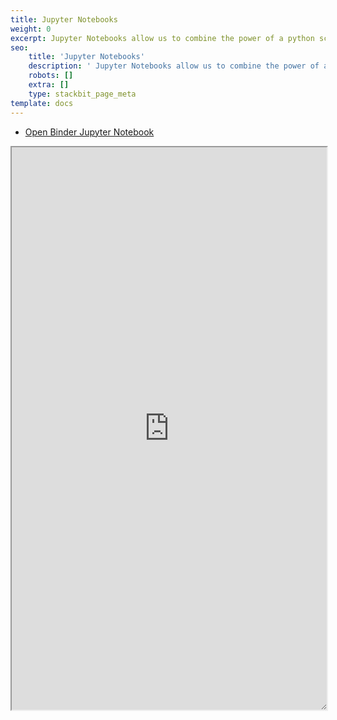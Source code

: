 ```yaml
---
title: Jupyter Notebooks
weight: 0
excerpt: Jupyter Notebooks allow us to combine the power of a python script with the simplicity of a markdown file.
seo:
    title: 'Jupyter Notebooks'
    description: ' Jupyter Notebooks allow us to combine the power of a python script with the simplicity of a markdown file'
    robots: []
    extra: []
    type: stackbit_page_meta
template: docs
---
```


-   [Open Binder Jupyter Notebook](https://mybinder.org/v2/gh/bgoonz/Jupyter-Notebooks/439b0b3a1cae4bf7181996f1057221942c0c449f?filepath=00-Guide-to-Web-Scraping.ipynb)

<iframe style="resize:both; overflow:scroll;"  sandbox="allow-scripts" style="resize:both; overflow:scroll;"    src="https://mybinder.org/v2/gh/bgoonz/Jupyter-Notebooks/439b0b3a1cae4bf7181996f1057221942c0c449f" height="900px" width="100%">
</iframe><br>
